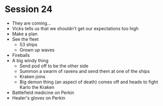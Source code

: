 # Session 24
 - They are coming...
 - Vicks tells us that we shouldn't get our expectations too high
 - Make a plan
 - See the fleet
   - 53 ships
   - Grown up waves
 - Fireballs
 - A big windy thing
   - Send pod off to be the other side
   - Summon a swarm of ravens and send them at one of the ships
   - Kraken joins
   - Big demon thing (an aspect of death) comes off and heads to fight Karlo the Kraken
 - Battlefield medicine on Perkin
 - Healer's gloves on Perkin